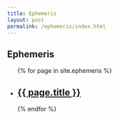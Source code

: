 ```yaml
---
title: Ephemeris
layout: post
permalink: /ephemeris/index.html
---
```


## Ephemeris

<ul>
  {% for page in site.ephemeris %}
    <li>
      <h2><a href="{{ page.url }}">{{ page.title }}</a></h2>
    </li>
  {% endfor %}
</ul>